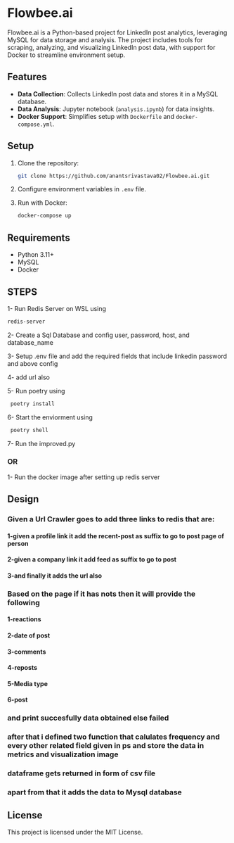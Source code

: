 # Flowbee.ai

Flowbee.ai is a Python-based project for LinkedIn post analytics, leveraging MySQL for data storage and analysis. The project includes tools for scraping, analyzing, and visualizing LinkedIn post data, with support for Docker to streamline environment setup.

## Features

- **Data Collection**: Collects LinkedIn post data and stores it in a MySQL database.
- **Data Analysis**: Jupyter notebook (`analysis.ipynb`) for data insights.
- **Docker Support**: Simplifies setup with `Dockerfile` and `docker-compose.yml`.

## Setup

1. Clone the repository:
   ```bash
   git clone https://github.com/anantsrivastava02/Flowbee.ai.git
   ```

2. Configure environment variables in `.env` file.

3. Run with Docker:
   ```bash
   docker-compose up
   ```

## Requirements

- Python 3.11+
- MySQL
- Docker

## STEPS
   1- Run Redis Server on WSL using
   ```bash
   redis-server
   ```
     
  2- Create a Sql Database and config user, password, host, and database_name
  
  3- Setup .env file and add the required fields that include linkedin password and above config
  
  4- add url also
  
  5- Run poetry using
  ```bash
   poetry install
   ```
     
  6- Start the enviorment using
  ```bash
   poetry shell
   ```
     
  7- Run the improved.py
  

 ### OR 
 
  1- Run the docker image after setting up redis server 
  
## Design
### Given a Url Crawler goes to add three links to redis that are:

   #### 1-given a profile link it add the recent-post as suffix to go to post page of person
   
   #### 2-given a company link it add feed as suffix to go to post 
   
   #### 3-and finally it adds the url also 

### Based on the page if it has nots then it will provide the following

   #### 1-reactions
   
   #### 2-date of post
   
   #### 3-comments
   
   #### 4-reposts
   
   #### 5-Media type

   #### 6-post
   
### and print succesfully data obtained else failed

### after that i defined two function that calulates frequency and every other related field given in ps and store the data in metrics and visualization image 

### dataframe gets returned in form of csv file 


### apart from that it adds the data to Mysql database 


## License

This project is licensed under the MIT License.
